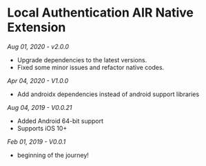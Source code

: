 #  Local Authentication AIR Native Extension

*Aug 01, 2020 - v2.0.0*
- Upgrade dependencies to the latest versions.
- Fixed some minor issues and refactor native codes.

*Apr 04, 2020 - V1.0.0*
- Add androidx dependencies instead of android support libraries

*Aug 04, 2019 - V0.0.21*
* Added Android 64-bit support
* Supports iOS 10+

*Feb 01, 2019 - V0.0.1*
* beginning of the journey!

